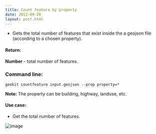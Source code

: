 ```yaml
---
title: Count feature by property
date: 2012-09-28
layout: post.html
---
```


- Gets the total number of features that exist inside the a geojson file (according to a chosen property).

#### Return: 
**Number** - total number of features.

### Command line:

```geokit countfeature input.geojson --prop property=*```

**Note:** The property can be building, highway, landuse, etc.

#### Use case:
- Get the total number of features.  

![image](https://user-images.githubusercontent.com/19536044/46213477-4468ca00-c2fe-11e8-94df-82ef7f65823d.png)